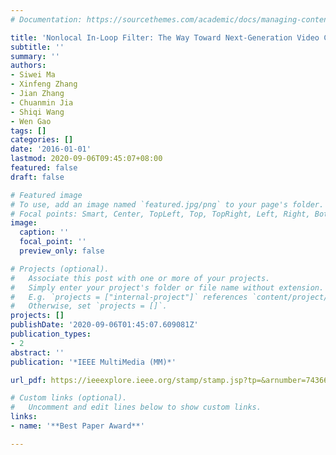 ```yaml
---
# Documentation: https://sourcethemes.com/academic/docs/managing-content/

title: 'Nonlocal In-Loop Filter: The Way Toward Next-Generation Video Coding?'
subtitle: ''
summary: ''
authors:
- Siwei Ma
- Xinfeng Zhang
- Jian Zhang
- Chuanmin Jia
- Shiqi Wang
- Wen Gao
tags: []
categories: []
date: '2016-01-01'
lastmod: 2020-09-06T09:45:07+08:00
featured: false
draft: false

# Featured image
# To use, add an image named `featured.jpg/png` to your page's folder.
# Focal points: Smart, Center, TopLeft, Top, TopRight, Left, Right, BottomLeft, Bottom, BottomRight.
image:
  caption: ''
  focal_point: ''
  preview_only: false

# Projects (optional).
#   Associate this post with one or more of your projects.
#   Simply enter your project's folder or file name without extension.
#   E.g. `projects = ["internal-project"]` references `content/project/deep-learning/index.md`.
#   Otherwise, set `projects = []`.
projects: []
publishDate: '2020-09-06T01:45:07.609081Z'
publication_types:
- 2
abstract: ''
publication: '*IEEE MultiMedia (MM)*'

url_pdf: https://ieeexplore.ieee.org/stamp/stamp.jsp?tp=&arnumber=7436641

# Custom links (optional).
#   Uncomment and edit lines below to show custom links.
links:
- name: '**Best Paper Award**'

---
```

